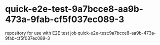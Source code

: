# quick-e2e-test-9a7bcce8-aa9b-473a-9fab-cf5f037ec089-3
repository for use with E2E test job quick-e2e-test:9a7bcce8-aa9b-473a-9fab-cf5f037ec089-3
